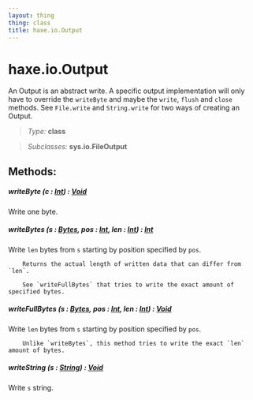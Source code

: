 ```yaml
---
layout: thing
thing: class
title: haxe.io.Output
---
```

# haxe.io.Output

An Output is an abstract write. A specific output implementation will only
	have to override the <code>writeByte</code> and maybe the <code>write</code>, <code>flush</code> and <code>close</code>
	methods. See <code>File.write</code> and <code>String.write</code> for two ways of creating an
	Output.



> *Type:* **class**

> *Subclasses:* **sys.io.FileOutput**






## Methods:


##### **writeByte** (c : <a href="../../Int.html" class="type">Int</a>) : <a href="../../Void.html" class="type">Void</a>

Write one byte.











##### **writeBytes** (s : <a href="../../haxe/io/Bytes.html" class="type">Bytes</a>, pos : <a href="../../Int.html" class="type">Int</a>, len : <a href="../../Int.html" class="type">Int</a>) : <a href="../../Int.html" class="type">Int</a>

Write `len` bytes from `s` starting by position specified by `pos`.

		Returns the actual length of written data that can differ from `len`.

		See `writeFullBytes` that tries to write the exact amount of specified bytes.











##### **writeFullBytes** (s : <a href="../../haxe/io/Bytes.html" class="type">Bytes</a>, pos : <a href="../../Int.html" class="type">Int</a>, len : <a href="../../Int.html" class="type">Int</a>) : <a href="../../Void.html" class="type">Void</a>

Write `len` bytes from `s` starting by position specified by `pos`.

		Unlike `writeBytes`, this method tries to write the exact `len` amount of bytes.











##### **writeString** (s : <a href="../../String.html" class="type">String</a>) : <a href="../../Void.html" class="type">Void</a>

Write `s` string.











